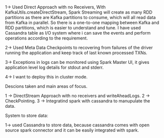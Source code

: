 1-> Used Direct Approach with no Receivers, With KafkaUtils.createDirectStream, Spark Streaming will create as many RDD partitions as there are Kafka partitions to consume, which will all read data from Kafka in parallel. So there is a one-to-one mapping between Kafka and RDD partitions, which is easier to understand and tune.
	I have used Cassandra table as I/O system where i can save the events and perform operations according to the requirement. 

2-> Used Meta Data Checkpoints to recovering from failures of the driver running the application and keep track of last known processed TXNs.	

3-> Exceptions in logs can be monitored using Spark Master UI, it gives application level log details for stdout and stderr.

4-> I want to deploy this in cluster mode.


Descions taken and main areas of focus.

1 -> DirectStream Approach with no receivers and writeAheadLogs.
2 -> CheckPointing.
3 -> Integratind spark with cassandra to manupulate the data. 

System to store data:

1-> used Cassandra to store data, because cassandra comes with open source spark connector and it can be easily integrated with spark.
